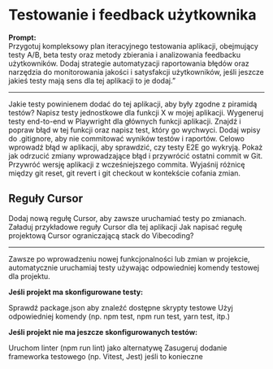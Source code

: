 # Testowanie i feedback użytkownika

**Prompt:**  
Przygotuj kompleksowy plan iteracyjnego testowania aplikacji, obejmujący testy A/B, beta testy oraz metody zbierania i analizowania feedbacku użytkowników. Dodaj strategie automatyzacji raportowania błędów oraz narzędzia do monitorowania jakości i satysfakcji użytkowników, jeśli jeszcze jakieś testy mają sens dla tej aplikacji to je dodaj.”

***

Jakie testy powinienem dodać do tej aplikacji, aby były zgodne z piramidą testów?
Napisz testy jednostkowe dla funkcji X w mojej aplikacji.
Wygeneruj testy end-to-end w Playwright dla głównych funkcji aplikacji.
Znajdź i popraw błąd w tej funkcji oraz napisz test, który go wychwyci.
Dodaj wpisy do .gitignore, aby nie commitować wyników testów i raportów.
Celowo wprowadź błąd w aplikacji, aby sprawdzić, czy testy E2E go wykryją.
Pokaż jak odrzucić zmiany wprowadzające błąd i przywrócić ostatni commit w Git.
Przywróć wersję aplikacji z wcześniejszego commita.
Wyjaśnij różnicę między git reset, git revert i git checkout w kontekście cofania zmian.

## Reguły Cursor

Dodaj nową regułę Cursor, aby zawsze uruchamiać testy po zmianach.
Załaduj przykładowe reguły Cursor dla tej aplikacji
Jak napisać regułę projektową Cursor ograniczającą stack do Vibecoding?

***

Zawsze po wprowadzeniu nowej funkcjonalności lub zmian w projekcie, automatycznie uruchamiaj testy używając odpowiedniej komendy testowej dla projektu.

**Jeśli projekt ma skonfigurowane testy:**

Sprawdź package.json aby znaleźć dostępne skrypty testowe
Użyj odpowiedniej komendy (np. npm test, npm run test, yarn test, itp.)

**Jeśli projekt nie ma jeszcze skonfigurowanych testów:**

Uruchom linter (npm run lint) jako alternatywę
Zasugeruj dodanie frameworka testowego (np. Vitest, Jest) jeśli to konieczne
